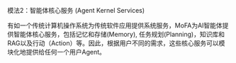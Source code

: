  模法2：智能体核心服务 (Agent Kernel Services)

有如一个传统计算机操作系统为传统软件应用提供系统服务，MoFA为AI智能体提供智能体核心服务，包括记忆和存储(Memory), 任务规划(Planning)，知识库和RAG以及行动（Action）等。因此，根据用户不同的需求，这些核心服务可以模块化地提供给任何一个用户Agent。